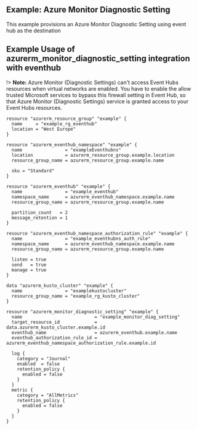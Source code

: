 ## Example: Azure Monitor Diagnostic Setting

This example provisions an Azure Monitor Diagnostic Setting using event hub as the destination

## Example Usage of azurerm_monitor_diagnostic_setting integration with eventhub

!> **Note:** Azure Monitor (Diagnostic Settings) can't access Event Hubs resources when virtual networks are enabled. You have to enable the allow trusted Microsoft services to bypass this firewall setting in Event Hub, so that Azure Monitor (Diagnostic Settings) service is granted access to your Event Hubs resources.


```hcl
resource "azurerm_resource_group" "example" {
  name     = "example_rg_eventhub"
  location = "West Europe"
}

resource "azurerm_eventhub_namespace" "example" {
  name                = "exampleEventhubns"
  location            = azurerm_resource_group.example.location
  resource_group_name = azurerm_resource_group.example.name

  sku = "Standard"
}

resource "azurerm_eventhub" "example" {
  name                = "example_eventhub"
  namespace_name      = azurerm_eventhub_namespace.example.name
  resource_group_name = azurerm_resource_group.example.name

  partition_count   = 2
  message_retention = 1
}

resource "azurerm_eventhub_namespace_authorization_rule" "example" {
  name                = "example_eventhubns_auth_rule"
  namespace_name      = azurerm_eventhub_namespace.example.name
  resource_group_name = azurerm_resource_group.example.name

  listen = true
  send   = true
  manage = true
}

data "azurerm_kusto_cluster" "example" {
  name                = "examplekustocluster"
  resource_group_name = "example_rg_kusto_cluster"
}

resource "azurerm_monitor_diagnostic_setting" "example" {
  name                           = "example_monitor_diag_setting"
  target_resource_id             = data.azurerm_kusto_cluster.example.id
  eventhub_name                  = azurerm_eventhub.example.name
  eventhub_authorization_rule_id = azurerm_eventhub_namespace_authorization_rule.example.id

  log {
    category = "Journal"
    enabled  = false
    retention_policy {
      enabled = false
    }
  }
  metric {
    category = "AllMetrics"
    retention_policy {
      enabled = false
    }
  }
}
```